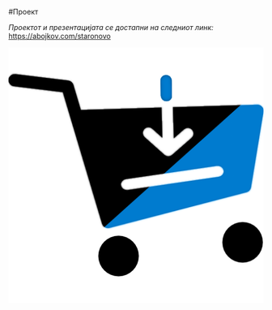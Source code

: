 #Проект

_Проектот и презентацијата се достапни на следниот линк:_
https://abojkov.com/staronovo

![alt text](public/logo.png)
